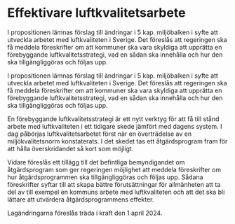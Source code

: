 # Effektivare luftkvalitetsarbete

I propositionen lämnas förslag till ändringar i 5 kap. miljöbalken i syfte att
utveckla arbetet med luftkvaliteten i Sverige. Det föreslås att regeringen
ska få meddela föreskrifter om att kommuner ska vara skyldiga att upprätta
en förebyggande luftkvalitetsstrategi, vad en sådan ska innehålla och hur
den ska tillgängliggöras och följas upp.

I propositionen lämnas förslag till ändringar i 5 kap. miljöbalken i syfte att
utveckla arbetet med luftkvaliteten i Sverige. Det föreslås att regeringen
ska få meddela föreskrifter om att kommuner ska vara skyldiga att upprätta
en förebyggande luftkvalitetsstrategi, vad en sådan ska innehålla och hur
den ska tillgängliggöras och följas upp.

En förebyggande luftkvalitetsstrategi är ett nytt verktyg för att få till stånd arbete med luftkvaliteten i ett tidigare skede jämfört med dagens system. I dag påbörjas luftkvalitetsarbetet först när en överträdelse av en miljökvalitetsnorm konstaterats. I det skedet tas ett åtgärdsprogram fram för att hålla överskridandet så kort som möjligt.

Vidare föreslås ett tillägg till det befintliga bemyndigandet om åtgärdsprogram som ger regeringen möjlighet att meddela föreskrifter om hur åtgärdsprogrammen ska tillgängliggöras och följas upp. Sådana föreskrifter syftar till att skapa bättre förutsättningar för allmänheten att ta del av till exempel en kommuns arbete med luftkvaliteten och att det ska bli lättare att utvärdera åtgärdsprogrammens effekter.

Lagändringarna föreslås träda i kraft den 1 april 2024.
